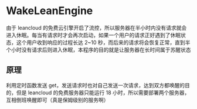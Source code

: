 # WakeLeanEngine

由于 leancloud 的免费云引擎开启了流控，所以服务器在半小时内没有请求就会进入休眠。每当有请求时才会再次启动，如果一个用户的请求正好遇到了休眠状态，这个用户收到响应的过程长达 2~10 秒，而后来的请求将会恢复正常，直到半个小时没有请求后则进入休眠，本程序的目的就是让服务器在长时间属于苏醒状态

## 原理

利用定时函数发送 get，发送请求时也对自己发送一次请求，达到双方都唤醒的目的，但是 leancloud 的免费服务器只能运行 18 小时，所以需要部署两个服务器，互相倒班唤醒即可（真是保姆级别的服务啊）
